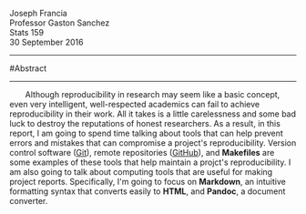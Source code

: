 Joseph Francia  
Professor Gaston Sanchez  
Stats 159  
30 September 2016  

***
#Abstract
***
&nbsp;&nbsp;&nbsp;&nbsp;&nbsp;&nbsp; Although 
reproducibility in research may seem like a basic concept, even very intelligent, well-respected academics can fail to achieve reproducibility in their work. All it takes is a little carelessness and some bad luck to destroy the reputations of honest researchers. As a result, in this report, I am going to spend time talking about tools that can help prevent errors and mistakes that can compromise a project's reproducibility. 
Version control software ([Git](https://git-scm.com/)), remote repositories ([GitHub](http://github.com)), and **Makefiles** are some examples of these tools that help maintain a projct's reproducibility. I am also going to talk about computing tools that are useful for making project reports. Specifically, I'm going to focus on   **Markdown**, an intuitive formatting syntax that converts easily to **HTML**, and **Pandoc**, a document converter. 
 